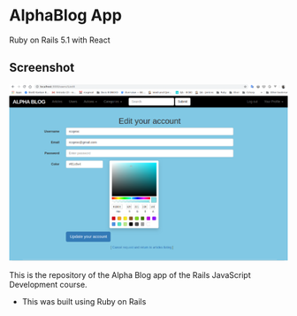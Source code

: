 # AlphaBlog App

Ruby on Rails 5.1 with React

## Screenshot

![Tela de Componentes](https://github.com/rcoproc/alphablog-react/blob/master/app/assets/images/example.png)


This is the repository of the Alpha Blog app of the Rails JavaScript Development course.

- This was built using Ruby on Rails
